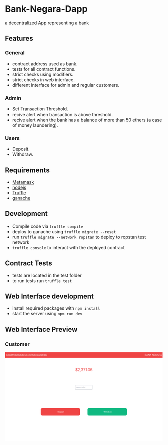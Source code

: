 # Bank-Negara-Dapp

a decentralized App representing a bank

## Features

### General

- contract address used as bank.
- tests for all contract functions.
- strict checks using modifiers.
- strict checks in web interface.
- different interface for admin and regular customers.

### Admin

- Set Transaction Threshold.
- recive alert when transaction is above threshold.
- recive alert when the bank has a balance of more than 50 ethers (a case of money laundering).

### Users

- Deposit.
- Withdraw.

## Requirements

- [Metamask](https://metamask.io/)
- [nodejs](https://nodejs.org/en/download/)
- [Truffle](https://www.trufflesuite.com/)
- [ganache](https://www.trufflesuite.com/ganache)

## Development

- Compile code via `truffle compile`
- deploy to ganache using `truffle migrate --reset`
- run `truffle migrate --network ropstan` to deploy to ropstan test network
- `truffle console` to interact with the deployed contract

## Contract Tests

- tests are located in the test folder
- to run tests run `truffle test`

## Web Interface development

- install required packages with `npm install`
- start the server using `npm run dev`

## Web Interface Preview

### Customer

![customers](./screens/customers.png)
